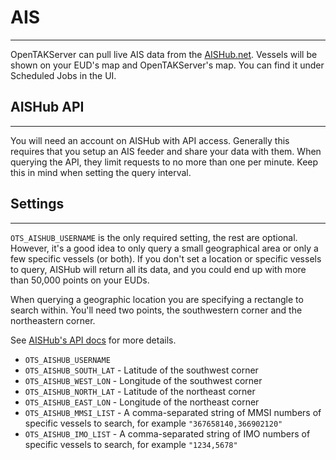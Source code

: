 # AIS

***

OpenTAKServer can pull live AIS data from the [AISHub.net](https://www.aishub.net/). Vessels will be shown on your EUD's
map and OpenTAKServer's map. You can find it under Scheduled Jobs in the UI.

## AISHub API

***

You will need an account on AISHub with API access. Generally this requires that you setup an AIS feeder and share your data with them.
When querying the API, they limit requests to no more than one per minute. Keep this in mind when setting the query interval.

## Settings

***

`OTS_AISHUB_USERNAME` is the only required setting, the rest are optional. However, it's a good idea to only query a small geographical
area or only a few specific vessels (or both). If you don't set a location or specific vessels to query, AISHub will return all
its data, and you could end up with more than 50,000 points on your EUDs.

When querying a geographic location you are specifying a rectangle to search within. You'll need two points, the southwestern
corner and the northeastern corner.

See [AISHub's API docs](https://www.aishub.net/api) for more details.

- `OTS_AISHUB_USERNAME`
- `OTS_AISHUB_SOUTH_LAT` - Latitude of the southwest corner
- `OTS_AISHUB_WEST_LON` - Longitude of the southwest corner
- `OTS_AISHUB_NORTH_LAT` - Latitude of the northeast corner
- `OTS_AISHUB_EAST_LON` - Longitude of the northeast corner
- `OTS_AISHUB_MMSI_LIST` - A comma-separated string of MMSI numbers of specific vessels to search, for example `"367658140,366902120"`
- `OTS_AISHUB_IMO_LIST` - A comma-separated string of IMO numbers of specific vessels to search, for example `"1234,5678"`